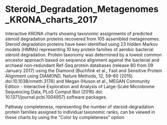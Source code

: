 # Steroid_Degradation_Metagenomes_KRONA_charts_2017

Interactive KRONA charts showing taxonomic assignments of predicted steroid degradation proteins recovered from 105 assembled metagenomes. Steroid degradation proteins have been identified using 23 hidden Markov models (HMMs) representing 10 key protein families of aerobic bacterial steroid degradation. Protein taxonomy was determined by a lowest common ancestor approach based on sequence alignment against the bacterial and archaeal non-redundant Ref-Seq protein databases (release 80 from 09 January 2017) using the Diamond (Buchfink et al., Fast and Sensitive Protein Alignment using DIAMOND, Nature Methods, 12, 59–60 (2015) doi:10.1038/nmeth.3176) and Megan (Huson et al., MEGAN Community Edition - Interactive Exploration and Analysis of Large-Scale Microbiome Sequencing Data, PLoS Comput Biol (2016) doi: 10.1371/journal.pcbi.1004957) software packages. 

Pathway completeness, representing the number of steroid-degradation protein families assigned to individual taxonomic ranks, can be viewed in these charts by using the "Color by completeness" option